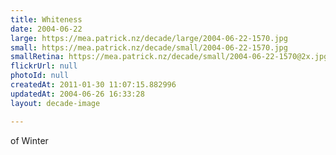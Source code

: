 ```yaml
---
title: Whiteness
date: 2004-06-22
large: https://mea.patrick.nz/decade/large/2004-06-22-1570.jpg
small: https://mea.patrick.nz/decade/small/2004-06-22-1570.jpg
smallRetina: https://mea.patrick.nz/decade/small/2004-06-22-1570@2x.jpg
flickrUrl: null
photoId: null
createdAt: 2011-01-30 11:07:15.882996
updatedAt: 2004-06-26 16:33:28
layout: decade-image

---
```

of Winter
